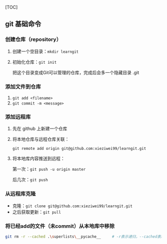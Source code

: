 [TOC]



## git 基础命令

### 创建仓库（repository）

1. 创建一个空目录：`mkdir learngit`

2. 初始化仓库：`git init`

   把这个目录变成Git可以管理的仓库，完成后会多一个隐藏目录 .git

### 添加文件到仓库

1. `git add <filename>`
2. `git commit -m <message>`

### 添加远程库

1. 先在 github 上新建一个仓库

2. 将本地仓库与远程仓库关联：

   `git remote add origin git@github.com:xieziwei99/learngit.git`

3. 将本地库内容推送到远程：

   第一次：`git push -u origin master`

   后几次：`git push`

### 从远程库克隆

- 克隆：`git clone git@github.com:xieziwei99/learngit.git`
- 之后获取更新：`git pull`

### 将已经add的文件（未commit）从本地库中移除

```sh
git rm -r --cached .\superlists\__pycache__		# -r表示递归，--cached表示不删除本地文件
```

